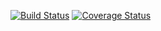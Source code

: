 [![Build Status](https://travis-ci.com/gracelungu/show_time_front_end.svg?branch=develop)](https://travis-ci.com/gracelungu/show_time_front_end)
[![Coverage Status](https://coveralls.io/repos/github/gracelungu/show_time_front_end/badge.svg?branch=develop)](https://coveralls.io/github/gracelungu/show_time_front_end?branch=develop)
